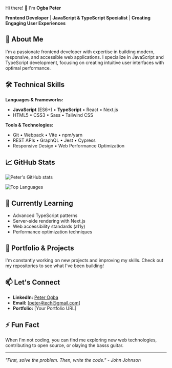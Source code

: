Hi there! 👋 I'm **Ogba Peter**

**Frontend Developer** | **JavaScript & TypeScript Specialist** | **Creating Engaging User Experiences**

## 🚀 About Me

I'm a passionate frontend developer with expertise in building modern, responsive, and accessible web applications. I specialize in JavaScript and TypeScript development, focusing on creating intuitive user interfaces with optimal performance.

## 🛠️ Technical Skills

**Languages & Frameworks:**
- **JavaScript** (ES6+) • **TypeScript** • React • Next.js
- HTML5 • CSS3 • Sass • Tailwind CSS

**Tools & Technologies:**
- Git • Webpack • Vite • npm/yarn
- REST APIs • GraphQL • Jest • Cypress
- Responsive Design • Web Performance Optimization

## 📈 GitHub Stats

![Peter's GitHub stats](https://github-readme-stats.vercel.app/api?username=OgbaPeter&show_icons=true&hide_border=true&theme=radical)

![Top Languages](https://github-readme-stats.vercel.app/api/top-langs/?username=OgbaPeter&layout=compact&hide_border=true&theme=radical)

## 🌱 Currently Learning

- Advanced TypeScript patterns
- Server-side rendering with Next.js
- Web accessibility standards (a11y)
- Performance optimization techniques

## 💼 Portfolio & Projects

I'm constantly working on new projects and improving my skills. Check out my repositories to see what I've been building!

## 📫 Let's Connect

- **LinkedIn:** [Peter Ogba](https://www.linkedin.com/in/peter-ogba-970a0615b/)
- **Email:** [peter4tech@gmail.com]
- **Portfolio:** [Your Portfolio URL]

## ⚡ Fun Fact

When I'm not coding, you can find me exploring new web technologies, contributing to open source, or olaying the basss guitar.

---

*"First, solve the problem. Then, write the code." - John Johnson*
